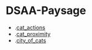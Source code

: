 # DSAA-Paysage

* .[cat_actions](Armellou.github.io/DSAA-Paysage/cat_actions.html)
* .[cat_proximity](Armellou.github.io/DSAA-Paysage/cat_proximity.html)
* .[city_of_cats](Armellou.github.io/DSAA-Paysage/ville.html)
